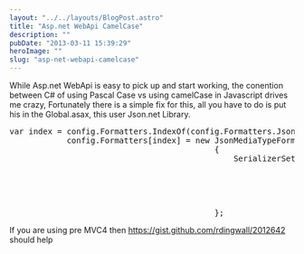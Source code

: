 ```yaml
---
layout: "../../layouts/BlogPost.astro"
title: "Asp.net WebApi CamelCase"
description: ""
pubDate: "2013-03-11 15:39:29"
heroImage: ""
slug: "asp-net-webapi-camelcase"
---
```


While Asp.net WebApi is easy to pick up and start working, the conention between C# of using Pascal Case vs using camelCase in Javascript drives me crazy, Fortunately there is a simple fix for this, all you have to do is put his in the Global.asax, this user Json.net Library.

<pre lang="csharp">
var index = config.Formatters.IndexOf(config.Formatters.JsonFormatter);
            config.Formatters[index] = new JsonMediaTypeFormatter
                                           {
                                               SerializerSettings = new JsonSerializerSettings
                                                                        {
                                                                            ContractResolver =
                                                                                new CamelCasePropertyNamesContractResolver
                                                                                ()
                                                                        }
                                           };
</pre>
If you are using pre MVC4 then <a href="https://gist.github.com/rdingwall/2012642">https://gist.github.com/rdingwall/2012642</a> should help

